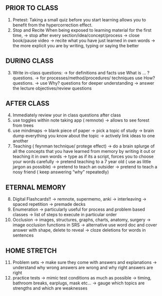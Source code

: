 ## PRIOR TO CLASS
1. Pretest: Taking a small quiz before you start learning allows you to benefit from the hypercorrection effect.
2. Stop and Recite
When being exposed to learning material for the first time, -> stop after every section/idea/concept/process -> close book/pause video -> recite what you have just learned in own words -> the more explicit you are by writing, typing or saying the better

## DURING CLASS
3. Write in-class questions: -> for definitions and facts use What is … ? questions. -> for processes/method/procedures/ techniques use How? questions. -> use Why? questions for deeper understanding -> answer the lecture objectives/review questions

## AFTER CLASS
4. Immediately review your in class questions after class
5. use toggles within note taking app ( remnote) -> allows to see forest from trees
6. use mindmaps -> blank piece of paper -> pick a topic of study -> brain dump everything you know about the topic -> actively link ideas to one another
7. Teaching ( feynman technique/ protege effect) -> do a brain splurge of all the concepts that you have learned from memory by writing it out or teaching it in own words -> type as if its a script, forces you to choose your words carefully -> pretend teaching to a 7 year old ( use as little jargon as possible) -> pretend to teach an outsider -> pretend to teach a nosy friend ( keep answering “why” repeatedly)

## ETERNAL MEMORY
8. Digital Flashcards!! -> remnote, supermemo, anki -> interleaving -> spaced repetition -> premade decks
9. Enumeration -> particularly useful for process and problem based classes -> list of steps to execute in particular order
10. Occlusion -> images, structures, graphs, charts, anatomy, surgery -> image occlusion functions in SRS -> alternative use word doc and cover answer with shape, delete to reveal -> cloze deletions for words in sentences

## HOME STRETCH
11. Problem sets -> make sure they come with answers and explanations -> understand why wrong answers are wrong and why right answers are right
12. practice tests -> mimic test conditions as much as possible -> timing, bathroom breaks, earplugs, mask etc… -> gauge which topics are strengths and which are weaknesses
